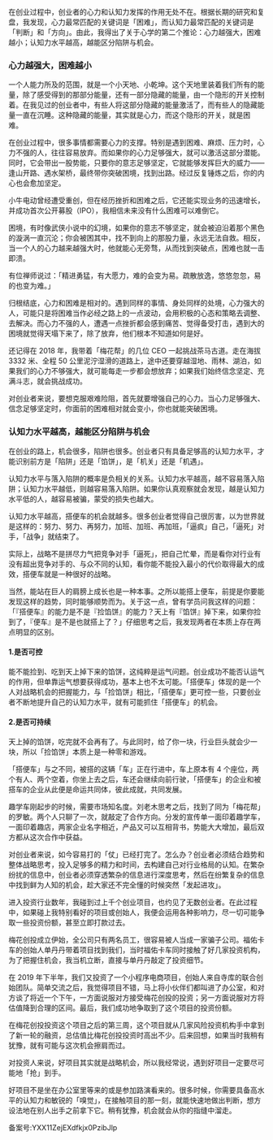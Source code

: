 在创业过程中，创业者的心力和认知力发挥的作用无处不在。根据长期的研究和复盘，我发现，心力最常匹配的关键词是「困难」，而认知力最常匹配的关键词是「判断」和「方向」。由此，我得出了关于心学的第二个推论：心力越强大，困难越小；认知力水平越高，越能区分陷阱与机会。 

### 心力越强大，困难越小 

一个人能力所及的范围，就是一个小天地、小乾坤。这个天地里装着我们所有的能量，除了感受得到的那部分能量，还有一部分隐藏的能量，由一个隐形的开关控制着。在我见过的创业者中，有些人将这部分隐藏的能量激活了，而有些人的隐藏能量一直在沉睡。这种隐藏的能量，其实就是心力，而这个隐形的开关，就是困难。 

在创业过程中，很多事情都需要心力的支撑。特别是遇到困难、麻烦、压力时，心力不强的人，往往容易放弃。而如果你的心力足够强大，就可以激活这部分潜能。同时，它会带出一股势能，只要你的意志足够坚定，它就能够发挥巨大的威力——逢山开路、遇水架桥，最终带你突破困境，找到出路。经过反复锤炼之后，你的内心也会愈加坚定。 

小牛电动曾经遭受重创，但在经历挫折和困难之后，它还能实现业务的迅速增长，并成功首次公开募股（IPO），我相信未来没有什么困难可以难倒它。 

困境，有时像武侠小说中的幻境，如果你的意志不够坚定，就会被迫沿着那个黑色的漩涡一直沉沦；你会被困其中，找不到向上的那股力量，永远无法自救。相反，当一个人的心力越来越强大时，他就能心无旁骛，从而找到突破点，困难也就一击即溃。 

有位禅师说过：「精进勇猛，有大愿力，难的会变为易。疏散放逸，悠悠忽忽，易的也变为难。」 

归根结底，心力和困难是相对的。遇到同样的事情、身处同样的处境，心力强大的人，可能只是将困难当作必经之路上的一点波动，会用积极的心态和策略去调整、去解决。而心力不强的人，遭遇一点挫折都会感到痛苦、觉得备受打击，遇到大的困境就觉得天塌下来了，除了放弃，他们根本不知道如何是好。 

还记得在 2018 年，我带着「梅花帮」的几位 CEO 一起挑战茶马古道。走在海拔 3332 米、全程 50 公里泥泞湿滑的道路上，途中还要穿越湿地、雨林、湖泊，如果我们的心力不够强大，就可能每走一步都会想放弃；如果我们始终信念坚定、充满斗志，就会挑战成功。 

对创业者来说，要想克服艰难险阻，首先就要增强自己的心力。当心力足够强大、信念足够坚定时，你面前的困难相对就会变小，你也就能突破困境。 

### 认知力水平越高，越能区分陷阱与机会 

在创业的路上，机会很多，陷阱也很多。创业者只有具备足够高的认知力水平，才能识别前方是「陷阱」还是「馅饼」，是「机关」还是「机遇」。 

认知力水平与落入陷阱的概率是负相关的关系。认知力水平越高，越不容易落入陷阱；认知力水平越低，则越容易落入陷阱。如果你认真观察就会发现，越是认知力水平低的人，越容易被骗，蒙受的损失也越大。 

认知力水平越高，搭便车的机会就越多。很多创业者觉得自己很厉害，以为世界就是这样的：努力、努力、再努力，加班、加班、再加班，「逼疯」自己，「逼死」对手，「战争」就结束了。 

实际上，战略不是拼尽力气把竞争对手「逼死」，把自己忙晕，而是看你对行业有没有超出竞争对手的、与众不同的认知，看你能不能投入最小的代价取得最大的成效，搭便车就是一种很好的战略。 

当然，能站在巨人的肩膀上成长也是一种本事。之所以能搭上便车，前提是你要能发现这样的趋势，同时能够顺势而为。关于这一点，曾有学员问我这样的问题：「『搭便车』的能力是不是『捡馅饼』的能力？天上有『馅饼』掉下来，如果你捡到了，『便车』是不是也就搭上了？」仔细思考之后，我发现两者在本质上存在两点明显的区别。 

#### 1.是否可控 

能不能捡到、吃到天上掉下来的馅饼，这纯粹是运气问题。创业成功不能否认运气的作用，但单靠运气想要获得成功，基本上也不太可能。「搭便车」体现的是一个人对战略机会的把握能力，与「捡馅饼」相比，「搭便车」更可控一些，只要创业者不断地提升自己的认知力水平，就有可能抓住「搭便车」的机会。 

#### 2.是否可持续 

天上掉的馅饼，吃完就不会再有了。与此同时，给了你一块，行业巨头就会少一块，所以「捡馅饼」本质上是一种零和游戏。 

「搭便车」与之不同，被搭的这辆「车」正在行进中，车上原本有 4 个座位，两个有人、两个空着，你坐上去之后，车还会继续向前行驶，「搭便车」的企业和被搭车的企业从此便是命运共同体，彼此成就，共同发展。 

趣学车刚起步的时候，需要市场知名度。刘老木思考之后，找到了同为「梅花帮」的罗敏。两个人只聊了一次，就敲定了合作方向。分发的宣传单一面印着趣学车，一面印着趣店，两家企业名字相近，产品又可以互相背书，势能大大增加，最后双方都从这次合作中获益。 

对创业者来说，如今容易打的「仗」已经打完了。怎么办？创业者必须结合趋势和整体战略思考，投入足够多的精力和时间，去构建自己对行业格局的认知。在繁杂纷扰的信息中，创业者必须穿透繁杂的信息进行深度思考，然后在纷繁复杂的信息中找到鲜为人知的机会，趁大家还不完全懂的时候突然「发起进攻」。 

进入投资行业数年，我碰到过上千个创业项目，也约见了无数创业者。在此过程中，如果碰上我特别看好的项目或创始人，我便会运用各种影响力，尽一切可能争取一些投资份额，甚至立即打款过去。 

梅花创投成立伊始，全公司只有两名员工，很容易被人当成一家骗子公司。福佑卡车的创始人单丹丹带着项目找到我们，当时福佑卡车同时接触了好几家投资机构，为了把握住机会，我当机立断，直接与单丹丹敲定了投资细节。 

在 2019 年下半年，我们又投资了一个小程序电商项目，创始人来自寺库的联合创始团队。简单交流之后，我觉得项目不错，马上将小伙伴们都叫进了办公室，和对方谈了将近一个下午，一方面说服对方接受梅花创投的投资；另一方面说服对方将估值降到合理的区间。最后，我们成功地争取到了这个项目的投资份额。 

在梅花创投投资这个项目之后的第三周，这个项目就从几家风险投资机构手中拿到了新一轮的融资，总估值比梅花创投投资时高出不少。后来回想，如果当时我稍有犹豫，就有可能与这次机会擦肩而过。 

对投资人来说，好项目其实就是战略机会，所以我经常说，遇到好项目一定要尽可能地「抢」到手。 

好项目不是坐在办公室里等来的或是参加路演看来的。很多时候，你需要具备高水平的认知力和敏锐的「嗅觉」，在接触项目的那一刻，就能快速地做出判断，想方设法地在别人出手之前拿下它。稍有犹豫，机会就会从你的指缝中溜走。 

备案号:YXX11ZejEXdfkjx0PzibJlp